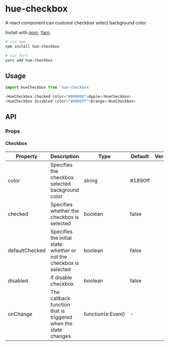 hue-checkbox
=============


A react component can custome checkbox select background color

Install with [npm](https://www.npmjs.com/), [Yarn](https://yarnpkg.com/)

```bash
# via npm
npm install hue-checkbox

# via Yarn
yarn add hue-checkbox
```

## Usage

```js
import HueCheckbox from 'hue-checkbox'

<HueCheckbox checked color="#000000">Apple</HueCheckbox>
<HueCheckbox disabled color="#0000FF">Orange</HueCheckbox>
```

## API

### Props

#### Checkbox

| Property | Description | Type | Default | Version |
| --- | --- | --- | --- | --- |
| color | Specifies the checkbox selected background color | string | #1890ff |  |
| checked | Specifies whether the checkbox is selected | boolean | false |  |
| defaultChecked | Specifies the initial state: whether or not the checkbox is selected | boolean | false |  |
| disabled | If disable checkbox | boolean | false |  |
| onChange | The callback function that is triggered when the state changes | function(e:Event) | - |  |

